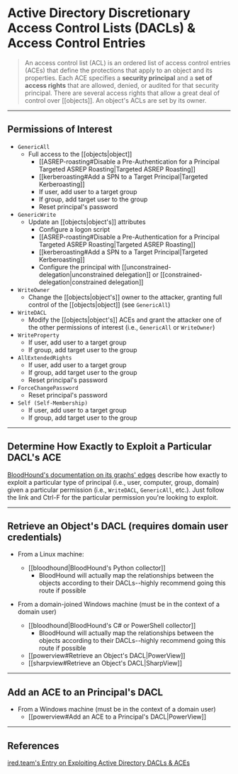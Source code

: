 # Active Directory Discretionary Access Control Lists (DACLs) & Access Control Entries

> An access control list (ACL) is an ordered list of access control entries (ACEs) that define the protections that apply to an object and its properties. Each ACE specifies a **security principal** and a **set of access rights** that are allowed, denied, or audited for that security principal. There are several access rights that allow a great deal of control over [[objects]]. An object's ACLs are set by its owner.

---

## Permissions of Interest

- `GenericAll`
	- Full access to the [[objects|object]]
		- [[ASREP-roasting#Disable a Pre-Authentication for a Principal Targeted ASREP Roasting|Targeted ASREP Roasting]]
		- [[kerberoasting#Add a SPN to a Target Principal|Targeted Kerberoasting]]
		- If user, add user to a target group
		- If group, add target user to the group
		- Reset principal's password
- `GenericWrite`
	- Update an [[objects|object's]] attributes
		- Configure a logon script
		- [[ASREP-roasting#Disable a Pre-Authentication for a Principal Targeted ASREP Roasting|Targeted ASREP Roasting]]
		- [[kerberoasting#Add a SPN to a Target Principal|Targeted Kerberoasting]]
		- Configure the principal with [[unconstrained-delegation|unconstrained delegation]] or [[constrained-delegation|constrained delegation]]
- `WriteOwner`
	- Change the [[objects|object's]] owner to the attacker, granting full control of the [[objects|object]] (see `GenericAll`)
- `WriteDACL`
	- Modify the [[objects|object's]] ACEs and grant the attacker one of the other permissions of interest (i.e., `GenericAll` or `WriteOwner`)
- `WriteProperty`
	- If user, add user to a target group
	- If group, add target user to the group
- `AllExtendedRights`
	- If user, add user to a target group
	- If group, add target user to the group
	- Reset principal's password
- `ForceChangePassword`
	- Reset principal's password
- `Self (Self-Membership)`
	- If user, add user to a target group
	- If group, add target user to the group

---

## Determine How Exactly to Exploit a Particular DACL's ACE

[BloodHound's documentation on its graphs' edges](https://bloodhound.readthedocs.io/en/latest/data-analysis/edges.html) describe how exactly to exploit a particular type of principal (i.e., user, computer, group, domain) given a particular permission (i.e., `WriteDACL`, `GenericAll`, etc.). Just follow the link and Ctrl-F for the particular permission you're looking to exploit.

---

## Retrieve an Object's DACL (requires domain user credentials)

- From a Linux machine:
	- [[bloodhound|BloodHound's Python collector]]
		- BloodHound will actually map the relationships between the objects according to their DACLs--highly recommend going this route if possible

- From a domain-joined Windows machine (must be in the context of a domain user)
	- [[bloodhound|BloodHound's C# or PowerShell collector]]
		- BloodHound will actually map the relationships between the objects according to their DACLs--highly recommend going this route if possible
	- [[powerview#Retrieve an Object's DACL|PowerView]]
	- [[sharpview#Retrieve an Object's DACL|SharpView]]

---

## Add an ACE to an Principal's DACL

- From a Windows machine (must be in the context of a domain user)
	- [[powerview#Add an ACE to a Principal's DACL|PowerView]]

---

## References

[ired.team's Entry on Exploiting Active Directory DACLs & ACEs](https://www.ired.team/offensive-security-experiments/active-directory-kerberos-abuse/abusing-active-directory-acls-aces)
